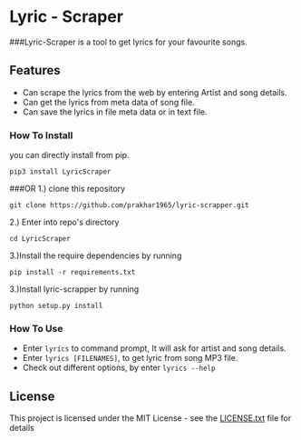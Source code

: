 # Lyric - Scraper

###Lyric-Scraper is a tool to get lyrics for your favourite songs.

## Features

* Can scrape the lyrics from the web by entering Artist and song details.
* Can get the lyrics from meta data of song file.
* Can save the lyrics in file meta data or in text file.
### How To Install
you can directly install from pip.
```
pip3 install LyricScraper
```
###OR
1.) clone this repository
 ```
git clone https://github.com/prakhar1965/lyric-scrapper.git
```
2.) Enter into repo's directory
```
cd LyricScraper
```
3.)Install the require dependencies by running 
```
pip install -r requirements.txt
```
3.)Install lyric-scrapper by running 
```
python setup.py install
```
### How To Use
* Enter `lyrics` to command prompt, It will ask for artist and song details.
* Enter `lyrics [FILENAMES]`, to get lyric from song MP3 file.
* Check out different options, by enter `lyrics --help`


## License

This project is licensed under the MIT License - see the [LICENSE.txt](LICENSE.txt) file for details


